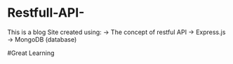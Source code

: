 # Restfull-API-
This is a blog Site created using:
-> The concept of restful API
-> Express.js
-> MongoDB (database)

#Great Learning
